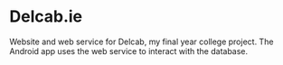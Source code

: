 # Delcab.ie
Website and web service for Delcab, my final year college project.
The Android app uses the web service to interact with the database.